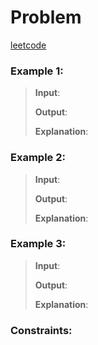 # Problem
 <!--- Problem statement ---> 
[leetcode](https://leetcode.com/problems/)

### Example 1:
> **Input**: 
> 
>**Output**:
> 
>**Explanation**: 

### Example 2:
> **Input**: 
> 
>**Output**:
> 
>**Explanation**: 

### Example 3:
> **Input**: 
> 
>**Output**:
> 
>**Explanation**: 
 
### Constraints:
 <!--- Conditions and constraints ---> 

